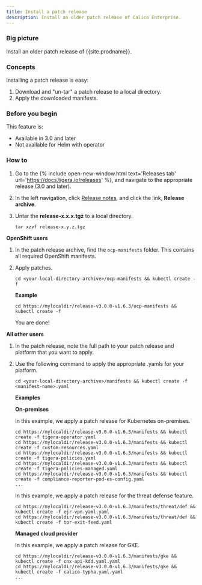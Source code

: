 ```yaml
---
title: Install a patch release
description: Install an older patch release of Calico Enterprise.
---
```


### Big picture

Install an older patch release of {{site.prodname}}.

### Concepts

Installing a patch release is easy:

1. Download and "un-tar" a patch release to a local directory.
1. Apply the downloaded manifests.

### Before you begin

This feature is:
- Available in 3.0 and later
- Not available for Helm with operator

### How to

1. Go to the {% include open-new-window.html text='Releases tab' url='https://docs.tigera.io/releases' %}, and navigate to the appropriate release (3.0 and later).

1. In the left navigation, click [Release notes]({{site.baseurl}}/release-notes/), and click the link, **Release archive**.

1. Untar the **release-x.x.x.tgz** to a local directory.

   ```
   tar xzvf release-x.y.z.tgz
   ```

**OpenShift users**

1. In the patch release archive, find the `ocp-manifests` folder. This contains all required OpenShift manifests. 
1. Apply patches.

   ```
   cd <your-local-directory-archive>/ocp-manifests && kubectl create -f
   ```

   **Example**
   
   ```
   cd https://mylocaldir/release-v3.0.0-v1.6.3/ocp-manifests && kubectl create -f
   ```  

   You are done!

**All other users**

1. In the patch release, note the full path to your patch release and platform that you want to apply. 
1. Use the following command to apply the appropriate .yamls for your platform.

   ```
   cd <your-local-directory-archive>/manifests && kubectl create -f <manifest-name>.yaml
   ```

   **Examples**

   **On-premises**

   In this example, we apply a patch release for Kubernetes on-premises.

   ```
   cd https://mylocaldir/release-v3.0.0-v1.6.3/manifests && kubectl create -f tigera-operator.yaml
   cd https://mylocaldir/release-v3.0.0-v1.6.3/manifests && kubectl create -f custom-resources.yaml
   cd https://mylocaldir/release-v3.0.0-v1.6.3/manifests && kubectl create -f tigera-policies.yaml
   cd https://mylocaldir/release-v3.0.0-v1.6.3/manifests && kubectl create -f tigera-policies-managed.yaml
   cd https://mylocaldir/release-v3.0.0-v1.6.3/manifests && kubectl create -f compliance-reporter-pod-es-config.yaml
   ...
   ```

   In this example, we apply a patch release for the threat defense feature.

   ```
   cd https://mylocaldir/release-v3.0.0-v1.6.3/manifests/threat/def && kubectl create -f ejr-vpn.yaml.yaml
   cd https://mylocaldir/release-v3.0.0-v1.6.3/manifests/threat/def && kubectl create -f tor-exit-feed.yaml
   ```

   **Managed cloud provider**

   In this example, we apply a patch release for GKE.

   ```
   cd https://mylocaldir/release-v3.0.0-v1.6.3/manifests/gke && kubectl create -f cnx-api-kdd.yaml.yaml
   cd https://mylocaldir/release-v3.0.0-v1.6.3/manifests/gke && kubectl create -f calico-typha.yaml.yaml
   ...
   ```
